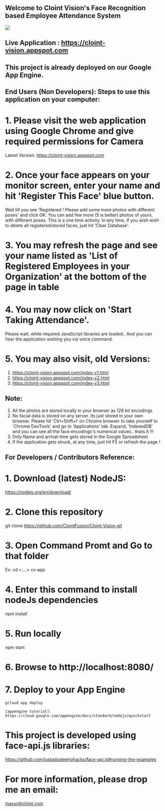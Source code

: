 ## Welcome to Cloint Vision's Face Recognition based Employee Attendance System

<img src="https://1.bp.blogspot.com/-6PReDvLHoKI/X1Wqasj7ySI/AAAAAAAAAQs/Jx2vYKipYkQ4ezCcpQWS2B4pIHrqV12OgCLcBGAsYHQ/s320/Cloint_GIF.gif">

## Live Application : https://cloint-vision.appspot.com

## This project is already deployed on our Google App Engine. 
## End Users (Non Developers): Steps to use this application on your computer:

# 1. Please visit the web application using Google Chrome and give required permissions for Camera
Latest Version: https://cloint-vision.appspot.com

# 2. Once your face appears on your monitor screen, enter your name and hit 'Register This Face' blue button.
Wait till you see 'Registered ! Please add some more photos with different poses' and click OK.
You can add few more (5 is better) photos of yours, with different poses. This is a one time activity. In any time, if you wish wish to delete all registered/stored faces, just hit 'Clear Database'.

# 3. You may refresh the page and see your name listed as 'List of Registered Employees in your Organization' at the bottom of the page in table

# 4. You may now click on 'Start Taking Attendance'.
Please wait, while required JavaScript libraries are loaded.. And you can hear the application wishing you via voice command.

# 5. You may also visit, old Versions:
1) https://cloint-vision.appspot.com/index-v1.html
2) https://cloint-vision.appspot.com/index-v2.html
3) https://cloint-vision.appspot.com/index-v3.html

## Note:
1) All the photos are stored locally in your browser as 128 bit encodings
2) No facial data is stored on any server. Its just stored in your own browser. Please hit 'Ctrl+Shift+I' on Chrome browser to take yourself to 'Chrome DevTools' and go to 'Applications' tab. Expand, 'IndexedDB' and you can see all the face encodings's numerical values.. thats it !!!
3) Only Name and arrival-time gets stored in the Google Spreadsheet
4) If the application gets struck, at any time, just hit F5 or refresh the page !


## For Developers / Contributors Reference:

# 1. Download (latest) NodeJS:
https://nodejs.org/en/download/

# 2. Clone this repository
git clone https://github.com/ClointFusion/Cloint-Vision.git

# 3. Open Command Promt and Go to that folder
Ex: cd <..\..\> cv-app

# 4. Enter this command to install nodeJs dependencies
npm install

# 5. Run locally 
npm start

# 6. Browse to http://localhost:8080/

# 7. Deploy to your App Engine

    gcloud app deploy

    [appengine tutorial]: https://cloud.google.com/appengine/docs/standard/nodejs/quickstart

# This project is developed using face-api.js libraries:
https://github.com/justadudewhohacks/face-api.js#running-the-examples

# For more information, please drop me an email: 
mayur@cloint.com